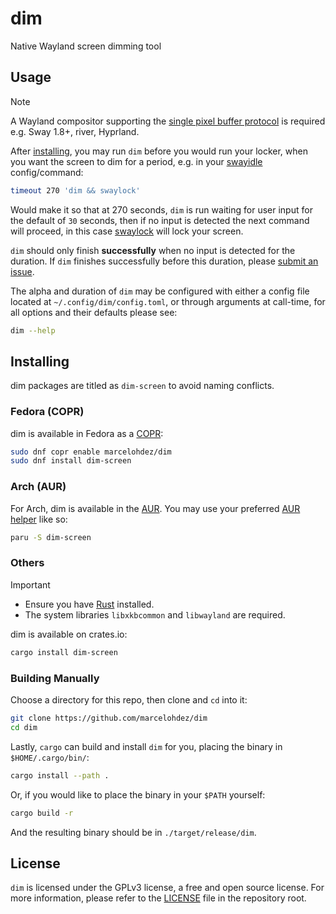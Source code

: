 # dim

Native Wayland screen dimming tool

## Usage

> [!NOTE]
> A Wayland compositor supporting the [single pixel buffer protocol] is
> required e.g. Sway 1.8+, river, Hyprland.

After [installing], you may run `dim` before you would run your locker, when
you want the screen to dim for a period, e.g. in your [swayidle] config/command:

```bash
timeout 270 'dim && swaylock'
```

Would make it so that at 270 seconds, `dim` is run waiting for user input
for the default of `30` seconds, then if no input is detected the next
command will proceed, in this case [swaylock] will lock your screen.

`dim` should only finish **successfully** when no input is detected for the
duration. If `dim` finishes successfully before this duration, please [submit
an issue].

The alpha and duration of `dim` may be configured with either a config file
located at `~/.config/dim/config.toml`, or through arguments at call-time, for
all options and their defaults please see:

```bash
dim --help
```

## Installing

dim packages are titled as `dim-screen` to avoid naming conflicts.

### Fedora (COPR)

dim is available in Fedora as a [COPR]:

```bash
sudo dnf copr enable marcelohdez/dim
sudo dnf install dim-screen
```

### Arch (AUR)

For Arch, dim is available in the [AUR]. You may use your
preferred [AUR helper] like so:

```bash
paru -S dim-screen
```

### Others

> [!IMPORTANT]
>
> - Ensure you have [Rust] installed.
> - The system libraries `libxkbcommon` and `libwayland` are required.

dim is available on crates.io:

```bash
cargo install dim-screen
```

### Building Manually

Choose a directory for this repo, then clone and `cd` into it:

```bash
git clone https://github.com/marcelohdez/dim
cd dim
```

Lastly, `cargo` can build and install `dim` for you, placing the binary in
`$HOME/.cargo/bin/`:

```bash
cargo install --path .
```

Or, if you would like to place the binary in your `$PATH` yourself:

```bash
cargo build -r
```

And the resulting binary should be in `./target/release/dim`.

## License

`dim` is licensed under the GPLv3 license, a free and open source license. For
more information, please refer to the [LICENSE] file in the repository root.

[AUR]: https://aur.archlinux.org/packages/dim-screen
[AUR helper]: https://wiki.archlinux.org/title/AUR_helpers
[COPR]: https://copr.fedorainfracloud.org/coprs/marcelohdez/dim
[installing]: #installing
[swayidle]: https://github.com/swaywm/swayidle
[swaylock]: https://github.com/swaywm/swaylock
[submit an issue]: https://github.com/marcelohdez/dim/issues
[Rust]: https://www.rust-lang.org/
[single pixel buffer protocol]: https://wayland.app/protocols/single-pixel-buffer-v1
[LICENSE]: LICENSE
